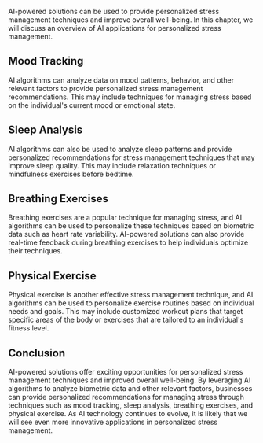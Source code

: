 

AI-powered solutions can be used to provide personalized stress management techniques and improve overall well-being. In this chapter, we will discuss an overview of AI applications for personalized stress management.

Mood Tracking
-------------

AI algorithms can analyze data on mood patterns, behavior, and other relevant factors to provide personalized stress management recommendations. This may include techniques for managing stress based on the individual's current mood or emotional state.

Sleep Analysis
--------------

AI algorithms can also be used to analyze sleep patterns and provide personalized recommendations for stress management techniques that may improve sleep quality. This may include relaxation techniques or mindfulness exercises before bedtime.

Breathing Exercises
-------------------

Breathing exercises are a popular technique for managing stress, and AI algorithms can be used to personalize these techniques based on biometric data such as heart rate variability. AI-powered solutions can also provide real-time feedback during breathing exercises to help individuals optimize their techniques.

Physical Exercise
-----------------

Physical exercise is another effective stress management technique, and AI algorithms can be used to personalize exercise routines based on individual needs and goals. This may include customized workout plans that target specific areas of the body or exercises that are tailored to an individual's fitness level.

Conclusion
----------

AI-powered solutions offer exciting opportunities for personalized stress management techniques and improved overall well-being. By leveraging AI algorithms to analyze biometric data and other relevant factors, businesses can provide personalized recommendations for managing stress through techniques such as mood tracking, sleep analysis, breathing exercises, and physical exercise. As AI technology continues to evolve, it is likely that we will see even more innovative applications in personalized stress management.
